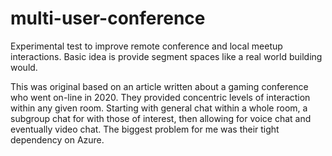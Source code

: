 # multi-user-conference

Experimental test to improve remote conference and local meetup interactions.  Basic idea is provide segment spaces like
a real world building would.

This was original based on an article written about a gaming conference who went on-line in 2020.  They provided
concentric levels of interaction within any given room.  Starting with general chat within a whole room, a subgroup chat
for with those of interest, then allowing for voice chat and eventually video chat.  The biggest problem for me  was their
tight dependency on Azure.

